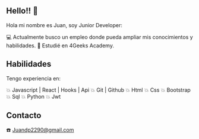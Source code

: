 ## Hello!! :wave:

Hola mi nombre es Juan, soy Junior Developer:

:computer: Actualmente busco un empleo donde pueda ampliar mis conocimientos y habilidades.
:floppy_disk: Estudié en 4Geeks Academy.

## Habilidades

Tengo experiencia en:

:collision: Javascript | React | Hooks | Api
:collision: Git | Github
:collision: Html
:collision: Css
:collision: Bootstrap
:collision: Sql
:collision: Python
:collision: Jwt

## Contacto

:phone: Juandp2290@gmail.com

